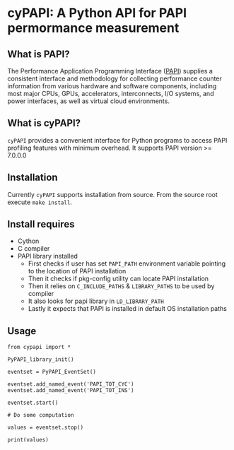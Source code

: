 # cyPAPI: A Python API for PAPI permormance measurement

## What is PAPI?

The Performance Application Programming Interface ([PAPI](https://icl.utk.edu/papi/)) supplies a consistent interface and methodology for collecting performance counter information from various hardware and software components, including most major CPUs, GPUs, accelerators, interconnects, I/O systems, and power interfaces, as well as virtual cloud environments.

## What is cyPAPI?

`cyPAPI` provides a convenient interface for Python programs to access PAPI profiling features with minimum overhead. It supports PAPI version >= 7.0.0.0

## Installation

Currently `cyPAPI` supports installation from source. From the source root execute `make install`.

## Install requires

- Cython
- C compiler
- PAPI library installed
    - First checks if user has set `PAPI_PATH` environment variable pointing to the location of PAPI installation
    - Then it checks if pkg-config utility can locate PAPI installation
    - Then it relies on `C_INCLUDE_PATHS` & `LIBRARY_PATHS` to be used by compiler
    - It also looks for papi library in `LD_LIBRARY_PATH`
    - Lastly it expects that PAPI is installed in default OS installation paths

## Usage

```
from cypapi import *

PyPAPI_library_init()

eventset = PyPAPI_EventSet()

eventset.add_named_event('PAPI_TOT_CYC')
eventset.add_named_event('PAPI_TOT_INS')

eventset.start()

# Do some computation

values = eventset.stop()

print(values)
```
